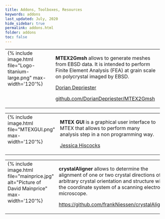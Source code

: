 ```yaml
---
title: Addons, Toolboxes, Resources
keywords: addons
last_updated: July, 2020
hide_sidebar: true
permalink: addons.html
folder: addons
toc: false
---
```


<div class='row'>
<table border='0' cellpadding='10'><tr>
<td width="140" valign="top">
  {% include image.html file="Logo-titanium-large.png" max-width='120'%}
  </td><td valign="top">
  <p><b>MTEX2Gmsh</b> allows to generate meshes from EBSD data.
  It is intended to perform Finite Element Analysis (FEA)
  at grain scale on polycrystal imaged by EBSD.</p>
  <p> <a href="https://www.researchgate.net/profile/Dorian_Depriester"><span class="glyphicon glyphicon-user"></span> Dorian Depriester</a></p>
  <p> <a href="https://github.com/DorianDepriester/MTEX2Gmsh"><span class="glyphicon glyphicon-home"></span> github.com/DorianDepriester/MTEX2Gmsh</a></p>
</td>
</tr></table>
</div>

<div class='row'>
<table border='0' cellpadding='10'><tr>
<td width="140" valign="top">
  {% include image.html file="MTEXGUI.png" max-width='120'%}
  </td><td valign="top">
  <p><b>MTEX GUI</b> is a graphical user interface to MTEX that allows to perform many analysis step in a non programming way.</p>
  <p> <a href="https://www.researchgate.net/profile/Jessica_Hiscocks"><span class="glyphicon glyphicon-user"></span> Jessica Hiscocks</a></p>
  <p> <a href="https://www.researchgate.net/publication/341722714_MTEX_GUI_3pt4-_An_updated_graphical_interface_for_MTEX"><span class="glyphicon glyphicon-home"></span> </a></p>
</td>
</tr></table>
</div>


<div class='row'>
<table border='0' cellpadding='10'><tr>
<td width="140" valign="top">
  {% include image.html file="mainprice.jpg" alt="Picture of David Mainprice" max-width='120'%}
</td><td valign="top">
  <p><b>crystalAligner</b> allows to determine the alignment of one or two crystal directions
  of arbitrary crystal orientation and structure with the coordinate system of a scanning electron microscope.</p>
  <p>
  <p> <a href="github.com/frankNiessen/crystalAligner"><span class="glyphicon glyphicon-home"></span> https://github.com/frankNiessen/crystalAligner</a></p>
  </p>
</td>
</tr></table>
</div>
